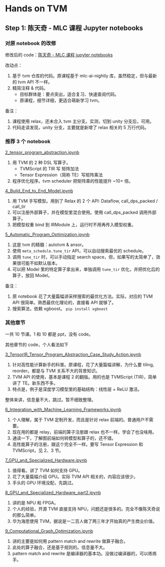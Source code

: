 # Hands on TVM

## Step 1: 陈天奇 - MLC 课程 Jupyter notebooks

### 对原 notebook 的改修

修改后的 code：[陈天奇 - MLC 课程 jupyter notebooks](mlc-ai-notebooks)

改动点：

1. 基于 tvm 仓库的代码。原课程基于 mlc-ai-nightly 库，虽然稳定，但与最新的 tvm API 不一样。
2. 精简注释 & 代码。
    - 目标群体是：要点突出，适合复习、快速查阅代码。
    - 原课程，细节详细，更适合萌新学习 tvm。

备注：

1. 课程使用 relax，还未合入 tvm 主分支。实测，切到 unity 分支后，可用。
2. 代码走读发现，unity 分支，主要就是新增了 relax 相关的 5 万行代码。

### 推荐 3 个 notebook

[2_tensor_program_abstraction.ipynb](mlc-ai-notebooks/2_tensor_program_abstraction.ipynb)

1. 用 TVM 的 2 种 DSL 写算子。
    - TVMScript 的 TIR 写 矩阵加法
    - Tensor Expression（简称 TE）写矩阵乘法
2. 程序优化程序。tvm scheduler 把矩阵乘的性能提升 ~10+ 倍。

[4_Build_End_to_End_Model.ipynb](mlc-ai-notebooks/4_Build_End_to_End_Model.ipynb)

1. 用 TVM 手写模型。用到了 Relax 的 2 个 API: Dataflow, call_dps_packed / call_tir
2. 可以注册外部算子，并在模型里混合使用。使用 call_dps_packed 调用外部算子。
3. 把模型权重 bind 到 IRModule 上，运行时不用再传入模型权重。

[5_Automatic_Program_Optimization.ipynb](mlc-ai-notebooks/5_Automatic_Program_Optimization.ipynb)

1. 这是 tvm 的精髓：autotvm & ansor。
2. 使用 `meta_schedule.tune_tir` API，可以自动搜索最优的 schedule。
3. 调用 `tune_tir` 时，可以手动指定 search space，但，如果写的太简单了，效果很可能不如默认版本。
4. 可以把 Model 里的特定算子拿出来，单独调用 `tune_tir` 优化，并把优化后的算子，放回 Model。

备注：

1. 原 notebook 花了大量篇幅讲采样搜索的最优化方法。实际，对应的 TVM API 很简单。熟悉最优化理论的，直接看 API 就够了。
2. 搜索算法，依赖 xgboost。 `pip install xgboost`

### 其他章节

一共 10 节课。1 和 10 都是 ppt，没有 code。

其他章节的 code，个人看法如下

[3_TensorIR_Tensor_Program_Abstraction_Case_Study_Action.ipynb](mlc-ai-notebooks/3_TensorIR_Tensor_Program_Abstraction_Case_Study_Action.ipynb)

1. 针对高性能计算新手的科普。原课程，花了大量篇幅讲解，为什么要 tiling, reorder。都是与 TVM 关系不大的背景知识。
2. TVM API 的使用，基本是课程 2 的翻版。用的也是 TVMScript (TIR)，简单讲了 TE。新东西不多。
3. 特点是，例子是深度学习模型里的基础结构：线性层 + ReLU 激活。

整体来讲，信息量不大，跳过。暂不细致整理。

[6_Integration_with_Machine_Learning_Frameworks.ipynb](mlc-ai-notebooks/6_Integration_with_Machine_Learning_Frameworks.ipynb)

1. 个人理解，属于 TVM 定制开发，而且是针对 relax 前端的。普通用户不需要。
2. 现在用的都是 relay，前端的算子注册跟 relax 也不一样。学会了也没啥用。
3. 通读一下，了解图前端如何转模型和算子的，还不错。
4. 高性能算子的注册，跟这个完全不一样。要写 Tensor Expression 和 TVMScript，见 2、3 节。

[7_GPU_and_Specialized_Hardware.ipynb](mlc-ai-notebooks/7_GPU_and_Specialized_Hardware.ipynb)

1. 值得看。讲了 TVM 如何支持 GPU。
2. 花了大量篇幅介绍 GPU。实际 TVM API 相关的，内容应该很少。
3. 手头的 GPU 环境没配，先跳过。

[8_GPU_and_Specialized_Hardware_part2.ipynb](mlc-ai-notebooks/8_GPU_and_Specialized_Hardware_part2.ipynb)

1. 讲的是 NPU 和 FPGA。
2. 个人的经验，开源 TVM 直接支持 NPU，问题还是很多的。完全不像陈天奇说的那么简单。
3. 华为海思使用 TVM，据说是一二百人做了两三年才开始真的产生商业价值。

[9_Computational_Graph_Optimization.ipynb](mlc-ai-notebooks/9_Computational_Graph_Optimization.ipynb)

1. 讲的主要是如何用 pattern match and rewrite 做算子融合。
2. 此处的算子融合，还是基于规则的。信息量不大。
3. pattern match and rewrite 是编译器的基本功。没做过编译器的，可以练练手。
